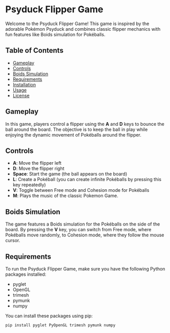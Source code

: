 # Psyduck Flipper Game

Welcome to the Psyduck Flipper Game! This game is inspired by the adorable Pokémon Psyduck and combines classic flipper mechanics with fun features like Boids simulation for Pokéballs.

## Table of Contents

- [Gameplay](#gameplay)
- [Controls](#controls)
- [Boids Simulation](#boids-simulation)
- [Requirements](#requirements)
- [Installation](#installation)
- [Usage](#usage)
- [License](#license)

## Gameplay

In this game, players control a flipper using the **A** and **D** keys to bounce the ball around the board. The objective is to keep the ball in play while enjoying the dynamic movement of Pokéballs around the flipper.

## Controls

- **A**: Move the flipper left
- **D**: Move the flipper right
- **Space**: Start the game (the ball appears on the board)
- **L**: Create a Pokéball (you can create infinite Pokéballs by pressing this key repeatedly)
- **V**: Toggle between Free mode and Cohesion mode for Pokéballs
- **M**: Plays the music of the classic Pokemon Game.

## Boids Simulation

The game features a Boids simulation for the Pokéballs on the side of the board. By pressing the **V** key, you can switch from Free mode, where Pokéballs move randomly, to Cohesion mode, where they follow the mouse cursor.

## Requirements

To run the Psyduck Flipper Game, make sure you have the following Python packages installed:

- pyglet
- OpenGL
- trimesh
- pymunk
- numpy

You can install these packages using pip:

```bash
pip install pyglet PyOpenGL trimesh pymunk numpy
```
